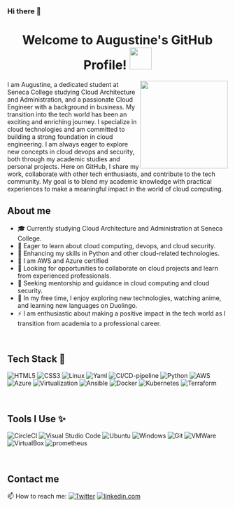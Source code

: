 ### Hi there 👋

<!--
**AJAntwi/AJAntwi** is a ✨ _special_ ✨ repository because its `README.md` (this file) appears on your GitHub profile.

Here are some ideas to get you started:

- 🔭 I’m currently working on cloud devops projects
- 🌱 I’m currently learning python
- 👯 I’m looking to collaborate on all things cloud
- 🤔 I’m looking for help with ...
- 💬 Ask me about ...
- 📫 How to reach me: ...
- 😄 Pronouns: ...
- ⚡ Fun fact: ...
-->

<h1 align="center">Welcome to Augustine's GitHub Profile! <img src="https://media.giphy.com/media/mGcNjsfWAjY5AEZNw6/giphy.gif" width="50"></h1>
<img align='right' src="https://acegif.com/wp-content/uploads/gifs/hello-2.gif" width="200">


I am Augustine, a dedicated student at Seneca College studying Cloud Architecture and Administration, and a passionate Cloud Engineer with a background in business. My transition into the tech world has been an exciting and enriching journey. I specialize in cloud technologies and am committed to building a strong foundation in cloud engineering. I am always eager to explore new concepts in cloud devops and security, both through my academic studies and personal projects. Here on GitHub, I share my work, collaborate with other tech enthusiasts, and contribute to the tech community. My goal is to blend my academic knowledge with practical experiences to make a meaningful impact in the world of cloud computing.

## About me
* 🎓 Currently studying Cloud Architecture and Administration at Seneca College.
* 🌟 Eager to learn about cloud computing, devops, and cloud security.
* 🌱 Enhancing my skills in Python and other cloud-related technologies.
* 🔭 I am AWS and Azure certified
* 👯 Looking for opportunities to collaborate on cloud projects and learn from experienced professionals.
* 🤔 Seeking mentorship and guidance in cloud computing and cloud security.
* 📖 In my free time, I enjoy exploring new technologies, watching anime, and learning new languages on Duolingo.
* ⚡ I am enthusiastic about making a positive impact in the tech world as I transition from academia to a professional career.

<br>

## Tech Stack 🚀
![HTML5](https://img.shields.io/badge/HTML5-E34F26?style=for-the-badge&logo=html5&logoColor=white)
![CSS3](https://img.shields.io/badge/CSS3-1572B6?style=for-the-badge&logo=css3&logoColor=white)
![Linux](https://img.shields.io/badge/Linux-FCC624?style=for-the-badge&logo=linux&logoColor=black)
![Yaml](https://img.shields.io/badge/yaml-%2338B2AC.svg?style=for-the-badge&logo=yaml-css&logoColor=white)
![CI/CD-pipeline](https://img.shields.io/badge/ci/cd-pipeline-%23ED8B00.svg?style=for-the-badge&logo=ci/cd-pipeline&logoColor=white)
![Python](https://img.shields.io/badge/Python-FFD43B?style=for-the-badge&logo=python&logoColor=blue)
![AWS](https://img.shields.io/badge/Amazon_AWS-FF9900?style=for-the-badge&logo=amazonaws&logoColor=white)
![Azure](https://img.shields.io/badge/microsoft%20azure-0089D6?style=for-the-badge&logo=microsoft-azure&logoColor=white)
![Virtualization](https://img.shields.io/badge/virtualization-%23ED8B00.svg?style=for-the-badge&logo=virtualization&logoColor=white)
![Ansible](https://img.shields.io/badge/Ansible-000000?style=for-the-badge&logo=ansible&logoColor=white)
![Docker](https://img.shields.io/badge/docker-hotpink.svg?style=for-the-badge&logo=docker&logoColor=white)
![Kubernetes](https://img.shields.io/badge/kubernetes-326ce5.svg?&style=for-the-badge&logo=kubernetes&logoColor=white)
![Terraform](https://img.shields.io/badge/Terraform-7B42BC?style=for-the-badge&logo=terraform&logoColor=white)


<br>

## Tools I Use ✨

![CircleCI](https://img.shields.io/badge/circleci-%23563D7C.svg?style=for-the-badge&logo=circleci&logoColor=white)
![Visual Studio Code](https://img.shields.io/badge/Visual%20Studio%20Code-0078d7.svg?style=for-the-badge&logo=visual-studio-code&logoColor=white)
![Ubuntu](https://img.shields.io/badge/Ubuntu-E95420?style=for-the-badge&logo=ubuntu&logoColor=white)
![Windows](https://img.shields.io/badge/Windows-0078D6?style=for-the-badge&logo=windows&logoColor=white)
![Git](https://img.shields.io/badge/GIT-E44C30?style=for-the-badge&logo=git&logoColor=white)
![VMWare](https://img.shields.io/badge/VMware-231f20?style=for-the-badge&logo=VMware&logoColor=white)
![VirtualBox](https://img.shields.io/badge/VirtualBox-21416b?style=for-the-badge&logo=VirtualBox&logoColor=white)
![prometheus](https://img.shields.io/badge/prometheus-%23013243.svg?style=for-the-badge&logo=prometheus&logoColor=white)



<br>

## Contact me
📫 How to reach me: [<img alt="Twitter" src="https://img.shields.io/badge/Twitter-1DA1F2?style=for-the-badge&logo=twitter&logoColor=white"/>](https://twitter.com/___thecyberdev_)   [<img alt="linkedin.com" src="https://img.shields.io/badge/LinkedIn-0077B5?style=for-the-badge&logo=linkedin&logoColor=white"/>](https://www.linkedin.com/in/augustine-opoku-junior-antwi-a8b03a160/)
